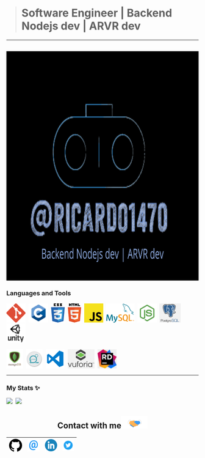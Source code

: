 
> # Software Engineer | Backend Nodejs dev | ARVR dev
---

<a href="personal logo"><img src="https://github.com/ricardo1470/ricardo1470/blob/master/img/Backend.png" align="middle" width="1000" height="600"></a>
---
### Languages and Tools
<code><img height="50" src="https://github.com/ricardo1470/ricardo1470/blob/master/img/Git_logo.png"></code>&nbsp;
<code><img height="50" src="https://github.com/ricardo1470/ricardo1470/blob/master/img/c.png"></code>&nbsp;
<code><img height="50" src="https://github.com/ricardo1470/ricardo1470/blob/master/img/css3_logo.png"></code>&nbsp;
<code><img height="50" src="https://github.com/ricardo1470/ricardo1470/blob/master/img/html5_logo.png"></code>&nbsp;
<code><img height="50" src="https://github.com/ricardo1470/ricardo1470/blob/master/img/js.png"></code>&nbsp;
<code><img height="50" src="https://github.com/ricardo1470/ricardo1470/blob/master/img/mysql.png"></code>&nbsp;
<code><img height="50" src="https://github.com/ricardo1470/ricardo1470/blob/master/img/node2.jpg"></code>&nbsp;
<code><img height="50" src="https://github.com/ricardo1470/ricardo1470/blob/master/img/postgresql.png"></code>&nbsp;
<code><img height="50" src="https://github.com/ricardo1470/ricardo1470/blob/master/img/unity3d-logo.png"></code>&nbsp;

<code><img height="50" src="https://github.com/ricardo1470/ricardo1470/blob/master/img/mongodb-logo.png"></code>&nbsp;
<code><img height="50" src="https://github.com/ricardo1470/ricardo1470/blob/master/img/scrum.png"></code>&nbsp;
<code><img height="50" src="https://github.com/ricardo1470/ricardo1470/blob/master/img/visual-studio-code-logo.png"></code>&nbsp;
<code><img height="50" src="https://github.com/ricardo1470/ricardo1470/blob/master/img/vuforia.png"></code>&nbsp;
<code><img height="50" src="https://github.com/ricardo1470/ricardo1470/blob/master/img/images.jpg"></code>&nbsp;

---
### My Stats ✨
<a><img height="137.3px" src="https://github-readme-stats.vercel.app/api?username=ricardo1470&show_icons=true&theme=react" />&nbsp; <img height="137.3px" src="https://github-readme-stats.vercel.app/api/top-langs/?username=ricardo1470&count_private=true&show_icons=true&theme=react&layout=compact" /></a>
<br>

<div align="center">

<h2>
    Contact with me<img src="https://github.com/ricardo1470/ricardo1470/blob/master/img/Handshake.gif" height="32px">
</h2>

| [<img src="https://github.com/ricardo1470/ricardo1470/blob/master/img/GitHub.png" alt="Github logo" width="34">](https://github.com/ricardo1470/README/blob/master/README.md) | [<img src="https://github.com/ricardo1470/ricardo1470/blob/master/img/email.png" alt="email logo" height="32">](mailto:ricardo.alfonso.camayo@gmail.com) | [<img src="https://github.com/ricardo1470/ricardo1470/blob/master/img/linkedin-icon.png" alt="Linkedin Logo" width="32">](https://www.linkedin.com/in/ricardo-alfonso-camayo/) | [<img src="https://github.com/ricardo1470/ricardo1470/blob/master/img/twitter.png" alt="Twitter Logo" width="30">](https://twitter.com/RICARDO1470) |
|:---:|:---:|:---:|:---:|
